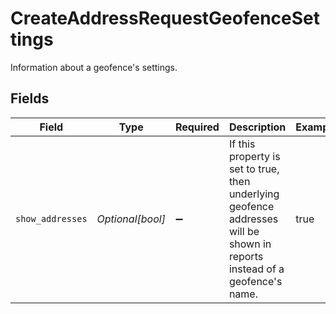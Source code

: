 # CreateAddressRequestGeofenceSettings

Information about a geofence's settings.


## Fields

| Field                                                                                                                      | Type                                                                                                                       | Required                                                                                                                   | Description                                                                                                                | Example                                                                                                                    |
| -------------------------------------------------------------------------------------------------------------------------- | -------------------------------------------------------------------------------------------------------------------------- | -------------------------------------------------------------------------------------------------------------------------- | -------------------------------------------------------------------------------------------------------------------------- | -------------------------------------------------------------------------------------------------------------------------- |
| `show_addresses`                                                                                                           | *Optional[bool]*                                                                                                           | :heavy_minus_sign:                                                                                                         | If this property is set to true, then underlying geofence addresses will be shown in reports instead of a geofence's name. | true                                                                                                                       |